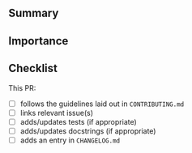 <!-- Thanks for contributing to viadot! 🙏-->

## Summary
<!-- A sentence summarizing the PR -->


## Importance
<!-- Why is this PR important? -->


## Checklist
<!-- PRs will not be reviewed unless these boxes are checked -->

This PR:
- [ ] follows the guidelines laid out in `CONTRIBUTING.md`
- [ ] links relevant issue(s)
- [ ] adds/updates tests (if appropriate)
- [ ] adds/updates docstrings (if appropriate)
- [ ] adds an entry in `CHANGELOG.md`
